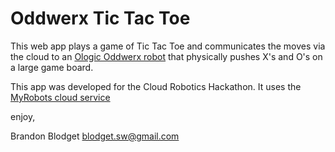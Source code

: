 Oddwerx Tic Tac Toe
============================

This web app plays a game of Tic Tac Toe and communicates
the moves via the cloud to an [Ologic Oddwerx robot](http://www.oddwerx.com) that physically pushes X's
and O's on a large game board.

This app was developed for the Cloud Robotics Hackathon.
It uses the [MyRobots cloud service](http://www.myrobots.com)

enjoy,

Brandon Blodget <blodget.sw@gmail.com>



